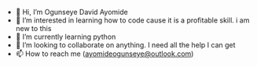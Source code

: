- 👋 Hi, I’m Ogunseye David Ayomide
- 👀 I’m interested in learning how to code cause it is a profitable skill. i am new to this
- 🌱 I’m currently learning python
- 💞️ I’m looking to collaborate on anything. I need all the help I can get
- 📫 How to reach me (ayomideogunseye@outlook.com)

<!---
Seye-d3a/Seye-d3a is a ✨ special ✨ repository because its `README.md` (this file) appears on your GitHub profile.
You can click the Preview link to take a look at your changes.
--->
